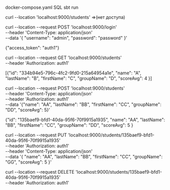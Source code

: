 docker-compose.yaml
SQL
sbt run

curl --location 'localhost:9000/students' =>(нет доступа)

curl --location --request POST 'localhost:9000/login' \
--header 'Content-Type: application/json' \
--data '{
"username": "admin",
"password": "password"
}'

{"access_token": "auth1"}

curl --location --request GET 'localhost:9000/students' \
--header 'Authorization: auth1'

[{"id": "334b94e5-796c-4fc2-9fd0-215a64954a1e",
"name": "A",
"lastName": "B",
"firstName": "C",
"groupName": "D",
"scoreAvg": 4 }]


curl --location --request POST 'localhost:9000/students' \
--header 'Content-Type: application/json' \
--header 'Authorization: auth1' \
--data '{"name": "AA",
"lastName": "BB",
"firstName": "CC",
"groupName": "DD",
"scoreAvg": 5}'

{"id": "135baef9-bfd1-40da-95f6-70f9915a1935",
"name": "AA",
"lastName": "BB",
"firstName": "CC",
"groupName": "DD",
"scoreAvg": 5 }

curl --location --request PUT 'localhost:9000/students/135baef9-bfd1-40da-95f6-70f9915a1935' \
--header 'Authorization: auth1' \
--header 'Content-Type: application/json' \
--data '{   "name": "AA",
"lastName": "BB",
"firstName": "CC",
"groupName": "GG",
"scoreAvg": 5
}'

curl --location --request DELETE 'localhost:9000/students/135baef9-bfd1-40da-95f6-70f9915a1935' \
--header 'Authorization: auth1'
